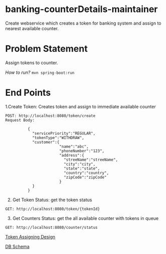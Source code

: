# banking-counterDetails-maintainer
Create webservice which creates a token for banking system and assign to nearest available counter.

# Problem​ ​Statement

Assign tokens to counter.

*How to run?*
    ````mvn spring-boot:run````
    
# End Points
1.Create Token: Creates token and assign to immediate available counter
````
POST: http://localhost:8080/token/create
Request Body: 

          {
            "servicePriority":"REGULAR",
            "tokenType":"WITHDRAW",
            "customer":{
                        "name":"abc",
                        "phoneNumber":"123",
                        "address":{
                          "streeName":"streeName",
                          "city":"city",
                          "state":"state",
                          "country":"country",
                          "zipCode":"zipCode"
                        }
            }
          }

````

2. Get Token Status: get the token status

````
GET: http://localhost:8080/token/{tokenId}
````

3. Get Counters Status: get the all available counter with tokens in queue

````
GET: http://localhost:8080/counter/status
````


[Token Assigning Design](https://github.com/sravanmedarapu/banking-counter-maintainer/blob/master/doc/BankCounter-Token.png)

[DB Schema](https://github.com/sravanmedarapu/banking-counter-maintainer/blob/master/doc/DB%20SCHEMA%20DIA.svg)
    
    
    
